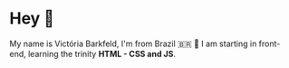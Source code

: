 # Hey 👋

My name is Victória Barkfeld, I'm from Brazil 🇧🇷 
🌱 I am starting in front-end, learning the trinity **HTML - CSS and JS**.

